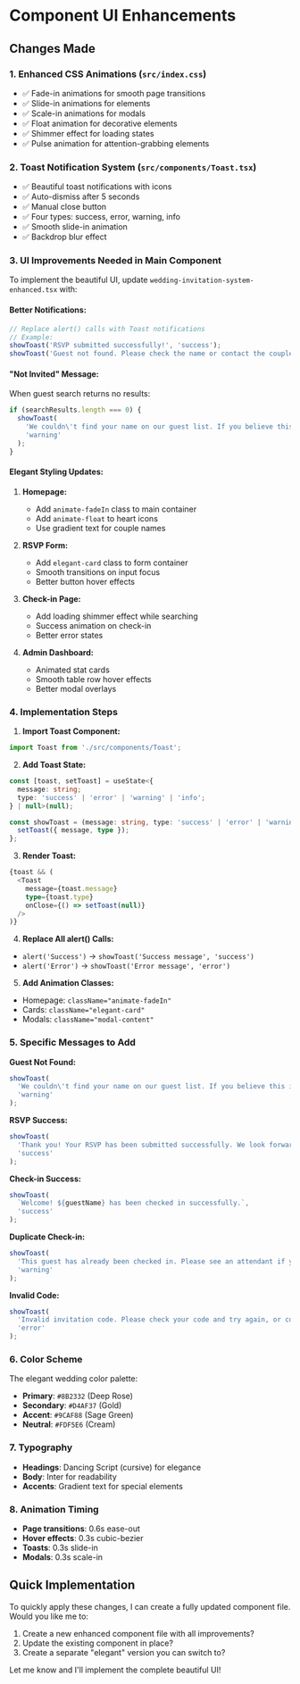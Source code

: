 # Component UI Enhancements

## Changes Made

### 1. **Enhanced CSS Animations** (`src/index.css`)
- ✅ Fade-in animations for smooth page transitions
- ✅ Slide-in animations for elements
- ✅ Scale-in animations for modals
- ✅ Float animation for decorative elements
- ✅ Shimmer effect for loading states
- ✅ Pulse animation for attention-grabbing elements

### 2. **Toast Notification System** (`src/components/Toast.tsx`)
- ✅ Beautiful toast notifications with icons
- ✅ Auto-dismiss after 5 seconds
- ✅ Manual close button
- ✅ Four types: success, error, warning, info
- ✅ Smooth slide-in animation
- ✅ Backdrop blur effect

### 3. **UI Improvements Needed in Main Component**

To implement the beautiful UI, update `wedding-invitation-system-enhanced.tsx` with:

#### **Better Notifications:**
```typescript
// Replace alert() calls with Toast notifications
// Example:
showToast('RSVP submitted successfully!', 'success');
showToast('Guest not found. Please check the name or contact the couple.', 'error');
```

#### **"Not Invited" Message:**
When guest search returns no results:
```typescript
if (searchResults.length === 0) {
  showToast(
    'We couldn\'t find your name on our guest list. If you believe this is an error, please contact the couple directly.',
    'warning'
  );
}
```

#### **Elegant Styling Updates:**
1. **Homepage:**
   - Add `animate-fadeIn` class to main container
   - Add `animate-float` to heart icons
   - Use gradient text for couple names

2. **RSVP Form:**
   - Add `elegant-card` class to form container
   - Smooth transitions on input focus
   - Better button hover effects

3. **Check-in Page:**
   - Add loading shimmer effect while searching
   - Success animation on check-in
   - Better error states

4. **Admin Dashboard:**
   - Animated stat cards
   - Smooth table row hover effects
   - Better modal overlays

### 4. **Implementation Steps**

1. **Import Toast Component:**
```typescript
import Toast from './src/components/Toast';
```

2. **Add Toast State:**
```typescript
const [toast, setToast] = useState<{
  message: string;
  type: 'success' | 'error' | 'warning' | 'info';
} | null>(null);

const showToast = (message: string, type: 'success' | 'error' | 'warning' | 'info') => {
  setToast({ message, type });
};
```

3. **Render Toast:**
```typescript
{toast && (
  <Toast
    message={toast.message}
    type={toast.type}
    onClose={() => setToast(null)}
  />
)}
```

4. **Replace All alert() Calls:**
- `alert('Success')` → `showToast('Success message', 'success')`
- `alert('Error')` → `showToast('Error message', 'error')`

5. **Add Animation Classes:**
- Homepage: `className="animate-fadeIn"`
- Cards: `className="elegant-card"`
- Modals: `className="modal-content"`

### 5. **Specific Messages to Add**

**Guest Not Found:**
```typescript
showToast(
  'We couldn\'t find your name on our guest list. If you believe this is an error, please contact the couple directly at [contact info].',
  'warning'
);
```

**RSVP Success:**
```typescript
showToast(
  'Thank you! Your RSVP has been submitted successfully. We look forward to celebrating with you!',
  'success'
);
```

**Check-in Success:**
```typescript
showToast(
  `Welcome! ${guestName} has been checked in successfully.`,
  'success'
);
```

**Duplicate Check-in:**
```typescript
showToast(
  'This guest has already been checked in. Please see an attendant if you need assistance.',
  'warning'
);
```

**Invalid Code:**
```typescript
showToast(
  'Invalid invitation code. Please check your code and try again, or contact the couple for assistance.',
  'error'
);
```

### 6. **Color Scheme**

The elegant wedding color palette:
- **Primary**: `#8B2332` (Deep Rose)
- **Secondary**: `#D4AF37` (Gold)
- **Accent**: `#9CAF88` (Sage Green)
- **Neutral**: `#FDF5E6` (Cream)

### 7. **Typography**

- **Headings**: Dancing Script (cursive) for elegance
- **Body**: Inter for readability
- **Accents**: Gradient text for special elements

### 8. **Animation Timing**

- **Page transitions**: 0.6s ease-out
- **Hover effects**: 0.3s cubic-bezier
- **Toasts**: 0.3s slide-in
- **Modals**: 0.3s scale-in

## Quick Implementation

To quickly apply these changes, I can create a fully updated component file. Would you like me to:

1. Create a new enhanced component file with all improvements?
2. Update the existing component in place?
3. Create a separate "elegant" version you can switch to?

Let me know and I'll implement the complete beautiful UI!
